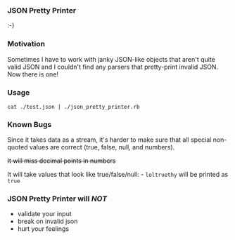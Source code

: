 ### JSON Pretty Printer
:-)

### Motivation
Sometimes I have to work with janky JSON-like objects that aren't quite valid JSON and I couldn't find any parsers that pretty-print invalid JSON. Now there is one!

### Usage
`cat ./test.json | ./json_pretty_printer.rb`

### Known Bugs
Since it takes data as a stream, it's harder to make sure that all special non-quoted values are correct (true, false, null, and numbers).

~~It will miss decimal points in numbers~~

It will take values that look like true/false/null:
    - `loltruethy` will be printed as `true`

### JSON Pretty Printer will *NOT*
- validate your input
- break on invalid json
- hurt your feelings

